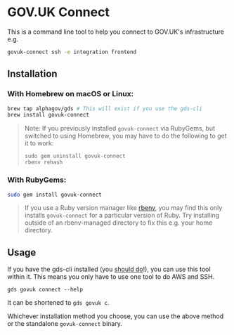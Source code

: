 # GOV.UK Connect

This is a command line tool to help you connect to GOV.UK's infrastructure e.g.

```bash
govuk-connect ssh -e integration frontend
```

## Installation

### With Homebrew on macOS or Linux:

```bash
brew tap alphagov/gds # This will exist if you use the gds-cli
brew install govuk-connect
```

> Note: If you previously installed `govuk-connect` via RubyGems, but
> switched to using Homebrew, you may have to do the following to get
> it to work:
> 
> ```
> sudo gem uninstall govuk-connect
> rbenv rehash
> ```

### With RubyGems:

```bash
sudo gem install govuk-connect
```

> If you use a Ruby version manager like [rbenv](https://github.com/rbenv/rbenv), you may find this only installs `govuk-connect` for a particular version of Ruby. Try installing outside of an rbenv-managed directory to fix this e.g. your home directory.

## Usage

If you have the gds-cli installed (you [should do](https://docs.publishing.service.gov.uk/manual/access-aws-console.html)!), you can use this tool within it. This means you only have to use one tool to do AWS and SSH.

```
gds govuk connect --help
```

It can be shortened to `gds govuk c`.

Whichever installation method you choose, you can use the above method or the standalone `govuk-connect` binary.
